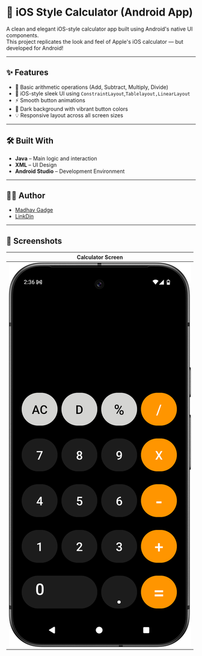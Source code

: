 # 📱 iOS Style Calculator (Android App)

A clean and elegant iOS-style calculator app built using Android's native UI components.  
This project replicates the look and feel of Apple's iOS calculator — but developed for Android!

---

## ✨ Features

- 🧮 Basic arithmetic operations (Add, Subtract, Multiply, Divide)
- 🎨 iOS-style sleek UI using `ConstraintLayout`,`Tablelayout,LinearLayout`
- ⚡ Smooth button animations
- 🌙 Dark background with vibrant button colors
- 💡 Responsive layout across all screen sizes

---

## 🛠️ Built With

- **Java** – Main logic and interaction
- **XML** – UI Design
- **Android Studio** – Development Environment

---

## 👨‍💻 Author

- [Madhav Gadge](https://github.com/madhavgadge)
- [LinkDin](https://www.linkedin.com/in/madhav-gadge-610177343?utm_source=share&utm_campaign=share_via&utm_content=profile&utm_medium=android_app)

---
## 📸 Screenshots

| Calculator Screen | 
|-------------|
| ![Quiz Screen](Calculator.png) | 

